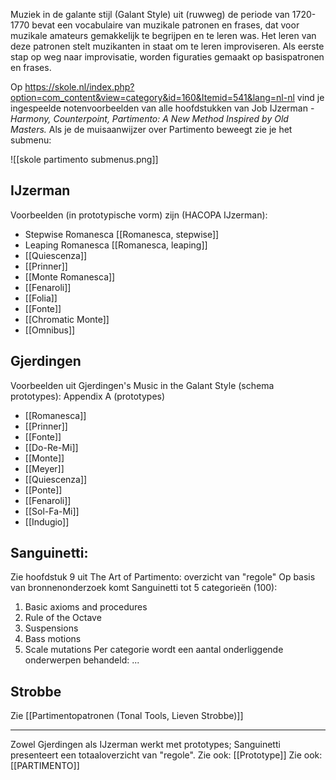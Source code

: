  Muziek in de galante stijl (Galant Style) uit (ruwweg) de periode van 1720-1770 bevat een vocabulaire van muzikale patronen en frases, dat voor muzikale amateurs gemakkelijk te begrijpen en te leren was. Het leren van deze patronen stelt muzikanten in staat om te leren improviseren. Als eerste stap op weg naar improvisatie, worden figuraties gemaakt op basispatronen en frases.

Op https://skole.nl/index.php?option=com_content&view=category&id=160&Itemid=541&lang=nl-nl vind je ingespeelde notenvoorbeelden van alle hoofdstukken van Job IJzerman - *Harmony, Counterpoint, Partimento: A New Method Inspired by Old Masters.* Als je de muisaanwijzer over Partimento beweegt zie je het submenu:

![[skole partimento submenus.png]]

## IJzerman
Voorbeelden (in prototypische vorm) zijn (HACOPA IJzerman):
- Stepwise Romanesca [[Romanesca, stepwise]]
- Leaping Romanesca [[Romanesca, leaping]]
- [[Quiescenza]]
- [[Prinner]]
- [[Monte Romanesca]]
- [[Fenaroli]]
- [[Folia]]
- [[Fonte]]
- [[Chromatic Monte]]
- [[Omnibus]]

## Gjerdingen
Voorbeelden uit Gjerdingen's Music in the Galant Style (schema prototypes):
Appendix A (prototypes)
- [[Romanesca]]
- [[Prinner]]
- [[Fonte]]
- [[Do-Re-Mi]]
- [[Monte]]
- [[Meyer]]
- [[Quiescenza]]
- [[Ponte]]
- [[Fenaroli]]
- [[Sol-Fa-Mi]]
- [[Indugio]]

## Sanguinetti:
Zie hoofdstuk 9 uit The Art of Partimento: overzicht van "regole"
Op basis van bronnenonderzoek komt Sanguinetti tot 5 categorieën (100):
1. Basic axioms and procedures
2. Rule of the Octave
3. Suspensions
4. Bass motions
5. Scale mutations
Per categorie wordt een aantal onderliggende onderwerpen behandeld:
...
## Strobbe
Zie [[Partimentopatronen (Tonal Tools, Lieven Strobbe)]]

---
Zowel Gjerdingen als IJzerman werkt met prototypes; Sanguinetti presenteert een totaaloverzicht van "regole".
Zie ook: [[Prototype]]
Zie ook: [[PARTIMENTO]]



